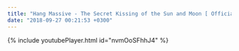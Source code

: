 ```yaml
---
title: "Hang Massive - The Secret Kissing of the Sun and Moon [ Official Video ]"
date: "2018-09-27 00:21:53 +0300"
---
```


{% include youtubePlayer.html id="nvmOoSFhhJ4" %}
